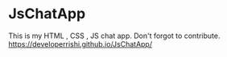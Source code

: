 # JsChatApp
This is my HTML , CSS , JS chat app. Don't forgot to contribute.
<a>https://developerrishi.github.io/JsChatApp/</a>
